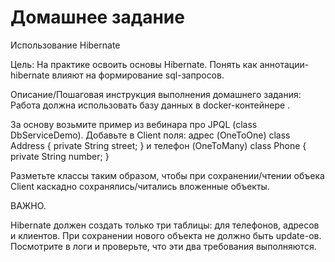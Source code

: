 # Домашнее задание
Использование Hibernate

Цель:
На практике освоить основы Hibernate.
Понять как аннотации-hibernate влияют на формирование sql-запросов.

Описание/Пошаговая инструкция выполнения домашнего задания:
Работа должна использовать базу данных в docker-контейнере .

За основу возьмите пример из вебинара про JPQL (class DbServiceDemo).
Добавьте в Client поля:
адрес  (OneToOne)
class Address {
private String street;
}
и телефон (OneToMany)
class Phone {
private String number;
}

Разметьте классы таким образом, чтобы при сохранении/чтении объека Client каскадно сохранялись/читались вложенные объекты.

ВАЖНО.

Hibernate должен создать только три таблицы: для телефонов, адресов и клиентов.
При сохранении нового объекта не должно быть update-ов. Посмотрите в логи и проверьте, что эти два требования выполняются.